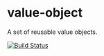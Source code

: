 # value-object
A set of reusable value objects.

[![Build Status](https://travis-ci.org/mdubbelman/value-object.svg?branch=master)](https://travis-ci.org/mdubbelman/value-object)
